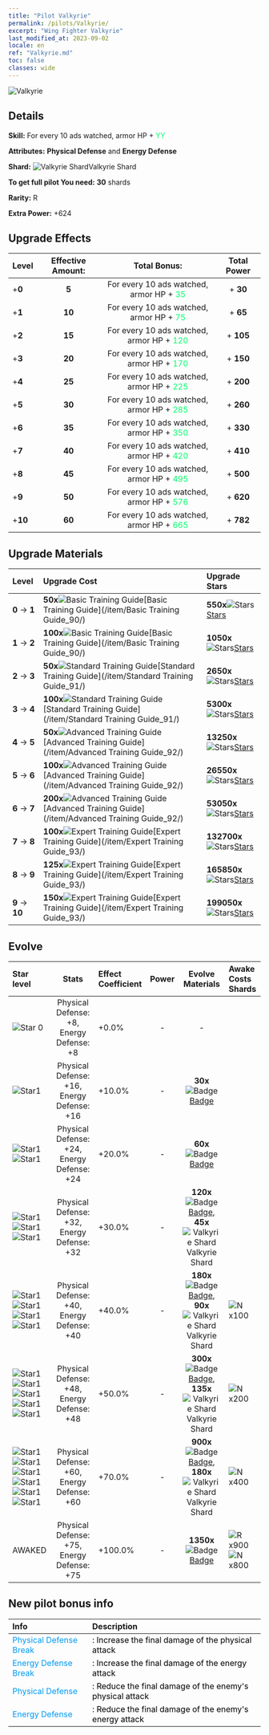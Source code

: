 ```yaml
---
title: "Pilot Valkyrie"
permalink: /pilots/Valkyrie/
excerpt: "Wing Fighter Valkyrie"
last_modified_at: 2023-09-02
locale: en
ref: "Valkyrie.md"
toc: false
classes: wide
---
```



 ![Valkyrie](/images/pilots/aviator_piece_4004.png)

## Details

 **Skill:** For every 10 ads watched, armor HP + <span style="color: #03ff6b">YY</span><br/><span style="color: #000000;"></span> 

 **Attributes:** **Physical Defense** and **Energy Defense**

 **Shard:** ![Valkyrie Shard](/images/pilots/Valkyrie_Shard_p.png)Valkyrie Shard 

 **To get full pilot You need:** **30** shards 

 **Rarity:** R 

 **Extra Power:** +624 



## Upgrade Effects

  |  Level | Effective Amount: |     Total Bonus:    | Total Power |
  |:----|:-----:|:-------------------:|:-------:|
  | +**0**  | **5**  | For every 10 ads watched, armor HP + <span style="color: #03ff6b">35</span><br/><span style="color: #000000;"></span>  | + **30** |
  | +**1**  | **10**  | For every 10 ads watched, armor HP + <span style="color: #03ff6b">75</span><br/><span style="color: #000000;"></span>  | + **65** |
  | +**2**  | **15**  | For every 10 ads watched, armor HP + <span style="color: #03ff6b">120</span><br/><span style="color: #000000;"></span>  | + **105** |
  | +**3**  | **20**  | For every 10 ads watched, armor HP + <span style="color: #03ff6b">170</span><br/><span style="color: #000000;"></span>  | + **150** |
  | +**4**  | **25**  | For every 10 ads watched, armor HP + <span style="color: #03ff6b">225</span><br/><span style="color: #000000;"></span>  | + **200** |
  | +**5**  | **30**  | For every 10 ads watched, armor HP + <span style="color: #03ff6b">285</span><br/><span style="color: #000000;"></span>  | + **260** |
  | +**6**  | **35**  | For every 10 ads watched, armor HP + <span style="color: #03ff6b">350</span><br/><span style="color: #000000;"></span>  | + **330** |
  | +**7**  | **40**  | For every 10 ads watched, armor HP + <span style="color: #03ff6b">420</span><br/><span style="color: #000000;"></span>  | + **410** |
  | +**8**  | **45**  | For every 10 ads watched, armor HP + <span style="color: #03ff6b">495</span><br/><span style="color: #000000;"></span>  | + **500** |
  | +**9**  | **50**  | For every 10 ads watched, armor HP + <span style="color: #03ff6b">576</span><br/><span style="color: #000000;"></span>  | + **620** |
  | +**10**  | **60**  | For every 10 ads watched, armor HP + <span style="color: #03ff6b">665</span><br/><span style="color: #000000;"></span>  | + **782** |




## Upgrade Materials

  |  Level |      Upgrade Cost   |  Upgrade Stars  |
  |:-------|:--------------------|:----------------|
  | **0** -> **1**  | **50x**![Basic Training Guide](/images/item/Basic_Training_Guide_p.png)[Basic Training Guide](/item/Basic Training Guide_90/) | **550x**![Stars](/images/item/Stars_p.png)[Stars](/item/Stars_2/) |
  | **1** -> **2**  | **100x**![Basic Training Guide](/images/item/Basic_Training_Guide_p.png)[Basic Training Guide](/item/Basic Training Guide_90/) | **1050x**![Stars](/images/item/Stars_p.png)[Stars](/item/Stars_2/) |
  | **2** -> **3**  | **50x**![Standard Training Guide](/images/item/Standard_Training_Guide_p.png)[Standard Training Guide](/item/Standard Training Guide_91/) | **2650x**![Stars](/images/item/Stars_p.png)[Stars](/item/Stars_2/) |
  | **3** -> **4**  | **100x**![Standard Training Guide](/images/item/Standard_Training_Guide_p.png)[Standard Training Guide](/item/Standard Training Guide_91/) | **5300x**![Stars](/images/item/Stars_p.png)[Stars](/item/Stars_2/) |
  | **4** -> **5**  | **50x**![Advanced Training Guide](/images/item/Advanced_Training_Guide_p.png)[Advanced Training Guide](/item/Advanced Training Guide_92/) | **13250x**![Stars](/images/item/Stars_p.png)[Stars](/item/Stars_2/) |
  | **5** -> **6**  | **100x**![Advanced Training Guide](/images/item/Advanced_Training_Guide_p.png)[Advanced Training Guide](/item/Advanced Training Guide_92/) | **26550x**![Stars](/images/item/Stars_p.png)[Stars](/item/Stars_2/) |
  | **6** -> **7**  | **200x**![Advanced Training Guide](/images/item/Advanced_Training_Guide_p.png)[Advanced Training Guide](/item/Advanced Training Guide_92/) | **53050x**![Stars](/images/item/Stars_p.png)[Stars](/item/Stars_2/) |
  | **7** -> **8**  | **100x**![Expert Training Guide](/images/item/Expert_Training_Guide_p.png)[Expert Training Guide](/item/Expert Training Guide_93/) | **132700x**![Stars](/images/item/Stars_p.png)[Stars](/item/Stars_2/) |
  | **8** -> **9**  | **125x**![Expert Training Guide](/images/item/Expert_Training_Guide_p.png)[Expert Training Guide](/item/Expert Training Guide_93/) | **165850x**![Stars](/images/item/Stars_p.png)[Stars](/item/Stars_2/) |
  | **9** -> **10**  | **150x**![Expert Training Guide](/images/item/Expert_Training_Guide_p.png)[Expert Training Guide](/item/Expert Training Guide_93/) | **199050x**![Stars](/images/item/Stars_p.png)[Stars](/item/Stars_2/) |




## Evolve

  |  Star level | Stats | Effect Coefficient | Power | Evolve Materials | Awake Costs Shards |
  |:------------|:-----:|:-------------------|:----------------:|:--------------------:|:-------------|
  | ![Star 0](/images/s0.png)  | Physical Defense: +8, Energy Defense: +8  | +0.0%  | -  | -  |  |
  | ![Star1](/images/s1.png)  | Physical Defense: +16, Energy Defense: +16  | +10.0%  | -  | **30x**![Badge](/images/item/Badge_p.png)[Badge](/item/Badge_94/)  |  |
  | ![Star1](/images/s1.png)![Star1](/images/s1.png)  | Physical Defense: +24, Energy Defense: +24  | +20.0%  | -  | **60x**![Badge](/images/item/Badge_p.png)[Badge](/item/Badge_94/)  |  |
  | ![Star1](/images/s1.png)![Star1](/images/s1.png)![Star1](/images/s1.png)  | Physical Defense: +32, Energy Defense: +32  | +30.0%  | -  | **120x**![Badge](/images/item/Badge_p.png)[Badge](/item/Badge_94/), **45x**![Valkyrie Shard](/images/pilots/Valkyrie_Shard_p.png)Valkyrie Shard  |  |
  | ![Star1](/images/s1.png)![Star1](/images/s1.png)![Star1](/images/s1.png)![Star1](/images/s1.png)  | Physical Defense: +40, Energy Defense: +40  | +40.0%  | -  | **180x**![Badge](/images/item/Badge_p.png)[Badge](/item/Badge_94/), **90x**![Valkyrie Shard](/images/pilots/Valkyrie_Shard_p.png)Valkyrie Shard  |  ![N](/images/pilots/N_p.png) x100 |
  | ![Star1](/images/s1.png)![Star1](/images/s1.png)![Star1](/images/s1.png)![Star1](/images/s1.png)![Star1](/images/s1.png)  | Physical Defense: +48, Energy Defense: +48  | +50.0%  | -  | **300x**![Badge](/images/item/Badge_p.png)[Badge](/item/Badge_94/), **135x**![Valkyrie Shard](/images/pilots/Valkyrie_Shard_p.png)Valkyrie Shard  |  ![N](/images/pilots/N_p.png) x200 |
  | ![Star1](/images/s1.png)![Star1](/images/s1.png)![Star1](/images/s1.png)![Star1](/images/s1.png)![Star1](/images/s1.png)![Star1](/images/s1.png)  | Physical Defense: +60, Energy Defense: +60  | +70.0%  | -  | **900x**![Badge](/images/item/Badge_p.png)[Badge](/item/Badge_94/), **180x**![Valkyrie Shard](/images/pilots/Valkyrie_Shard_p.png)Valkyrie Shard  |  ![N](/images/pilots/N_p.png) x400 |
  | AWAKED  | Physical Defense: +75, Energy Defense: +75  | +100.0%  | -  | **1350x**![Badge](/images/item/Badge_p.png)[Badge](/item/Badge_94/)  |  ![R](/images/pilots/R_p.png) x900 ![N](/images/pilots/N_p.png) x800 |



## New pilot bonus info

  |  Info |  Description |
  |:------|:-------------|
  | <span style="color: #0099f2">Physical Defense Break</span> | <span style="color: #000000;">: Increase the final damage of the physical attack</span> |
  | <span style="color: #0099f2">Energy Defense Break</span> | <span style="color: #000000;">: Increase the final damage of the energy attack</span> |
  | <span style="color: #0099f2">Physical Defense</span> | <span style="color: #000000;">: Reduce the final damage of the enemy's physical attack</span> |
  | <span style="color: #0099f2">Energy Defense</span> | <span style="color: #000000;">: Reduce the final damage of the enemy's energy attack</span> |

